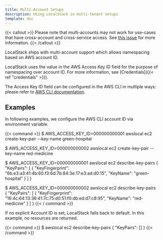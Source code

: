 ```yaml
---
title: Multi-Account Setups
description: Using LocalStack in multi-tenant setups
template: doc
---
```


{{< callout >}}
Please note that multi-accounts may not work for use-cases that have cross-account and cross-service access.
See [this issue](https://github.com/localstack/localstack/issues/7041) for more information.
{{< /callout >}}

LocalStack ships with multi-account support which allows namespacing based on AWS account ID.

LocalStack uses the value in the AWS Access Key ID field for the purpose of namespacing over account ID.
For more information, see [Credentials]({{< ref "credentials" >}}).

The Access Key ID field can be configured in the AWS CLI in multiple ways: please refer to [AWS CLI documentation](https://docs.aws.amazon.com/cli/latest/userguide/cli-configure-quickstart.html#cli-configure-quickstart-precedence).

## Examples

In following examples, we configure the AWS CLI account ID via environment variable.

{{< command >}}
$ AWS_ACCESS_KEY_ID=000000000001 awslocal ec2 create-key-pair --key-name green-hospital

$ AWS_ACCESS_KEY_ID=000000000002 awslocal ec2 create-key-pair --key-name red-medicine

$ AWS_ACCESS_KEY_ID=000000000001 awslocal ec2 describe-key-pairs
{
    "KeyPairs": [
        {
            "KeyFingerprint": "6b:e3:a3:41:4b:60:f3:6d:7b:84:3e:17:e3:ad:d0:15",
            "KeyName": "green-hospital"
        }
    ]
}

$ AWS_ACCESS_KEY_ID=000000000002 awslocal ec2 describe-key-pairs
{
    "KeyPairs": [
        {
            "KeyFingerprint": "16:4c:64:13:36:41:7c:75:d0:51:f0:db:ed:d7:c8:95",
            "KeyName": "red-medicine"
        }
    ]
}
{{< / command >}}

If no explicit Account ID is set, LocalStack falls back to default.
In this example, no resources are returned.

{{< command >}}
$ awslocal ec2 describe-key-pairs
{
    "KeyPairs": []
}
{{< /command >}}
